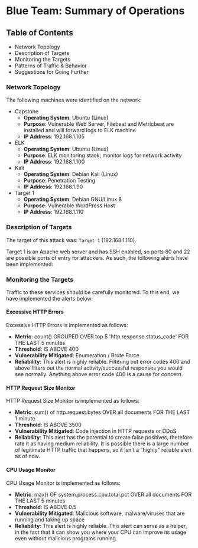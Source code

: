 # Blue Team: Summary of Operations

## Table of Contents
- Network Topology
- Description of Targets
- Monitoring the Targets
- Patterns of Traffic & Behavior
- Suggestions for Going Further

### Network Topology

The following machines were identified on the network:
- Capstone
  - **Operating System**: Ubuntu (Linux)
  - **Purpose**: Vulnerable Web Server, Filebeat and Metricbeat are installed and will forward logs to ELK machine
  - **IP Address**: 192.168.1.105
- ELK
  - **Operating System**: Ubuntu (Linux)
  - **Purpose**: ELK monitoring stack; monitor logs for network activity
  - **IP Address**: 192.168.1.100
- Kali
  - **Operating System**: Debian Kali (Linux)
  - **Purpose**: Penetration Testing
  - **IP Address**: 192.168.1.90
- Target 1
  - **Operating System**: Debian GNU/Linux 8
  - **Purpose**: Vulnerable WordPress Host
  - **IP Address**: 192.168.1.110

### Description of Targets

The target of this attack was: `Target 1` (192.168.1.110).

Target 1 is an Apache web server and has SSH enabled, so ports 80 and 22 are possible ports of entry for attackers. As such, the following alerts have been implemented:

### Monitoring the Targets

Traffic to these services should be carefully monitored. To this end, we have implemented the alerts below:

#### Excessive HTTP Errors

Excessive HTTP Errors is implemented as follows:
  - **Metric**: count() GROUPED OVER top 5 'http.response.status_code' FOR THE LAST 5 minutes
  - **Threshold**: IS ABOVE 400
  - **Vulnerability Mitigated**: Enumeration / Brute Force
  - **Reliability**: This alert is highly reliable. Filtering out error codes 400 and above filters out the normal activity/successful responses you would see normally. Anything above error code 400 is a cause for concern.

#### HTTP Request Size Monitor
HTTP Request Size Monitor is implemented as follows:
  - **Metric**: sum() of http.request.bytes OVER all documents FOR THE LAST 1 minute
  - **Threshold**: IS ABOVE 3500
  - **Vulnerability Mitigated**: Code injection in HTTP requests or DDoS
  - **Reliability**: This alert has the potential to create false positives, therefore rate it as having medium reliability. It is possible there is a large number of legitimate HTTP traffic that happens, so it isn't a "highly" reliable alert as of now.

#### CPU Usage Monitor
CPU Usage Monitor is implemented as follows:
  - **Metric**: max() OF system.process.cpu.total.pct OVER all documents FOR THE LAST 5 minutes
  - **Threshold**: IS ABOVE 0.5
  - **Vulnerability Mitigated**: Malicious software, malware/viruses that are running and taking up space
  - **Reliability**: This alert is highly reliable. This alert can serve as a helper, in the fact that it can show you where your CPU can improve its usage even without malicious programs running.